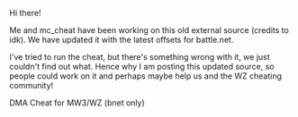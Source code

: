 Hi there!

Me and mc_cheat have been working on this old external source (credits to idk).
We have updated it with the latest offsets for battle.net.

I've tried to run the cheat, but there's something wrong with it, we just couldn't find out what. Hence why I am posting this updated source, so people could work on it and perhaps maybe help us and the WZ cheating community!

DMA Cheat for MW3/WZ (bnet only)
